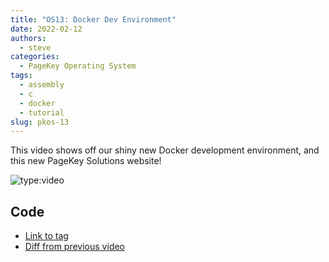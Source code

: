 ```yaml
---
title: "OS13: Docker Dev Environment"
date: 2022-02-12
authors:
  - steve
categories:
  - PageKey Operating System
tags:
  - assembly
  - c
  - docker
  - tutorial
slug: pkos-13
---
```


This video shows off our shiny new Docker development environment, and this new PageKey Solutions website!

<!-- more -->

![type:video](https://www.youtube.com/embed/qN_24B2OJ5U)

## Code

- [Link to tag](https://github.com/pagekeysolutions/pkos/releases/tag/vid%2Fos013)
- [Diff from previous video](https://github.com/pagekeysolutions/pkos/compare/vid/os012..vid/os013)
